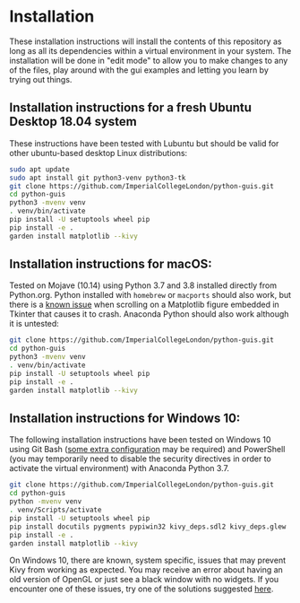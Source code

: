 # Installation

These installation instructions will install the contents of this repository as long as all its dependencies within a virtual environment in your system. The installation will be done in "edit mode" to allow you to make changes to any of the files, play around with the gui examples and letting you learn by trying out things. 

## Installation instructions for a fresh Ubuntu Desktop 18.04 system

These instructions have been tested with Lubuntu but should be valid for other ubuntu-based desktop Linux distributions:

```bash
sudo apt update
sudo apt install git python3-venv python3-tk
git clone https://github.com/ImperialCollegeLondon/python-guis.git
cd python-guis
python3 -mvenv venv
. venv/bin/activate
pip install -U setuptools wheel pip
pip install -e .
garden install matplotlib --kivy
```

## Installation instructions for macOS:

Tested on Mojave (10.14) using Python 3.7 and 3.8 installed directly from Python.org. Python installed with `homebrew` or `macports` should also work, but there is a [known issue](https://github.com/matplotlib/matplotlib/issues/9637#issuecomment-515081488) when scrolling on a Matplotlib figure embedded in Tkinter that causes it to crash. Anaconda Python should also work although it is untested:

```bash
git clone https://github.com/ImperialCollegeLondon/python-guis.git
cd python-guis
python3 -mvenv venv
. venv/bin/activate
pip install -U setuptools wheel pip
pip install -e .
garden install matplotlib --kivy
```

## Installation instructions for Windows 10:

The following installation instructions have been tested on Windows 10 using Git Bash ([some extra configuration](https://stackoverflow.com/a/56170202/3778792) may be required) and PowerShell (you may temporarily need to disable the security directives in order to activate the virtual environment) with Anaconda Python 3.7.

```bash
git clone https://github.com/ImperialCollegeLondon/python-guis.git
cd python-guis
python -mvenv venv
. venv/Scripts/activate
pip install -U setuptools wheel pip
pip install docutils pygments pypiwin32 kivy_deps.sdl2 kivy_deps.glew
pip install -e .
garden install matplotlib --kivy
```

On Windows 10, there are known, system specific, issues that may prevent Kivy from working as expected. You may receive an error about having an old version of OpenGL or just see a black window with no widgets. If you encounter one of these issues, try one of the solutions suggested [here](https://stackoverflow.com/questions/52109670/cannot-display-anything-but-a-solid-color-window-with-kivy).
